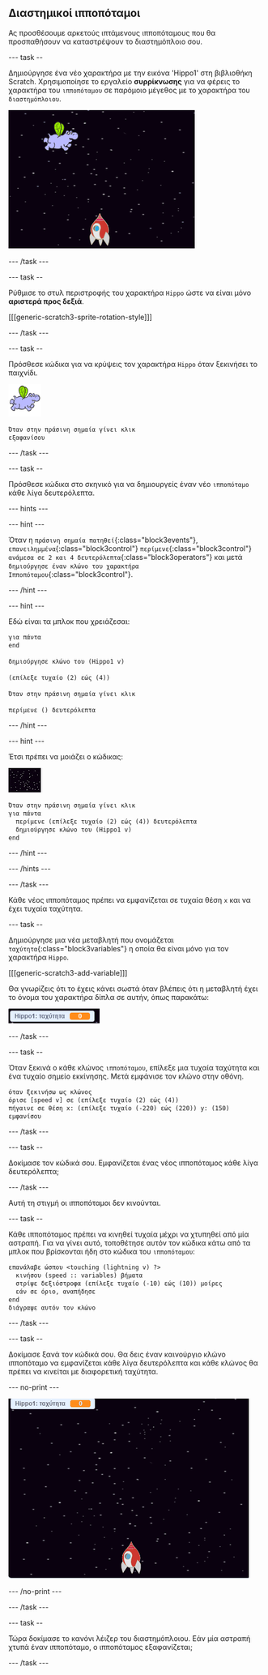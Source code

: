 ## Διαστημικοί ιπποπόταμοι

Ας προσθέσουμε αρκετούς ιπτάμενους ιπποπόταμους που θα προσπαθήσουν να καταστρέψουν το διαστημόπλοιο σου.

\--- task --

Δημιούργησε ένα νέο χαρακτήρα με την εικόνα 'Hippo1' στη βιβλιοθήκη Scratch. Χρησιμοποίησε το εργαλείο **συρρίκνωσης** για να φέρεις το χαρακτήρα του `ιπποπόταμου` σε παρόμοιο μέγεθος με το χαρακτήρα του `διαστημόπλοιου`.

![The Scratch stage with a starry background. A rocket sits in the middle at the bottom of the stage and a hippo sprite with wings is at the top.](images/invaders-hippo.png)

\--- /task \---

\--- task --

Ρύθμισε το στυλ περιστροφής του χαρακτήρα `Hippo` ώστε να είναι μόνο **αριστερά προς δεξιά**.

[[[generic-scratch3-sprite-rotation-style]]]

\--- /task \---

\--- task --

Πρόσθεσε κώδικα για να κρύψεις τον χαρακτήρα `Hippo` όταν ξεκινήσει το παιχνίδι.

![χαρακτήρας ιπποπόταμου](images/hippo-sprite.png)

```blocks3
Όταν στην πράσινη σημαία γίνει κλικ
εξαφανίσου
```

\--- /task \---

\--- task --

Πρόσθεσε κώδικα στο σκηνικό για να δημιουργείς έναν νέο `ιπποπόταμο` κάθε λίγα δευτερόλεπτα.

\--- hints \---

\--- hint \---

Όταν η `πράσινη σημαία πατηθεί`{:class="block3events"}, `επανειλημμένα`{:class="block3control"} `περίμενε`{:class="block3control"} `ανάμεσα σε 2 και 4 δευτερόλεπτα`{:class="block3operators"} και μετά `δημιούργησε έναν κλώνο του χαρακτήρα Ιπποπόταμου`{:class="block3control"}.

\--- /hint \---

\--- hint \---

Εδώ είναι τα μπλοκ που χρειάζεσαι:

```blocks3
για πάντα
end

δημιούργησε κλώνο του (Hippo1 v)

(επίλεξε τυχαίο (2) εώς (4))

Όταν στην πράσινη σημαία γίνει κλικ

περίμενε () δευτερόλεπτα
```

\--- /hint \---

\--- hint \---

Έτσι πρέπει να μοιάζει ο κώδικας:

![stage sprite](images/stage-sprite.png)

```blocks3
Όταν στην πράσινη σημαία γίνει κλικ
για πάντα 
  περίμενε (επίλεξε τυχαίο (2) εώς (4)) δευτερόλεπτα
  δημιούργησε κλώνο του (Hippo1 v)
end
```

\--- /hint \---

\--- /hints \---

\--- /task \---

Κάθε νέος ιπποπόταμος πρέπει να εμφανίζεται σε τυχαία θέση `x` και να έχει τυχαία ταχύτητα.

\--- task --

Δημιούργησε μια νέα μεταβλητή που ονομάζεται `ταχύτητα`{:class="block3variables"} η οποία θα είναι μόνο για τον χαρακτήρα `Hippo`.

[[[generic-scratch3-add-variable]]]

Θα γνωρίζεις ότι το έχεις κάνει σωστά όταν βλέπεις ότι η μεταβλητή έχει το όνομα του χαρακτήρα δίπλα σε αυτήν, όπως παρακάτω:

![The variable sprite that reads "Hippo1: speed 0"](images/invaders-var-test.png)

\--- /task \---

\--- task --

Όταν ξεκινά ο κάθε κλώνος `ιπποπόταμου`, επίλεξε μια τυχαία ταχύτητα και ένα τυχαίο σημείο εκκίνησης. Μετά εμφάνισε τον κλώνο στην οθόνη.

```blocks3
όταν ξεκινήσω ως κλώνος
όρισε [speed v] σε (επίλεξε τυχαίο (2) εώς (4))
πήγαινε σε θέση x: (επίλεξε τυχαίο (-220) εώς (220)) y: (150)
εμφανίσου
```

\--- /task \---

\--- task --

Δοκίμασε τον κώδικά σου. Εμφανίζεται ένας νέος ιπποπόταμος κάθε λίγα δευτερόλεπτα;

\--- /task \---

Αυτή τη στιγμή οι ιπποπόταμοι δεν κινούνται.

\--- task --

Κάθε ιπποπόταμος πρέπει να κινηθεί τυχαία μέχρι να χτυπηθεί από μία αστραπή. Για να γίνει αυτό, τοποθέτησε αυτόν τον κώδικα κάτω από τα μπλοκ που βρίσκονται ήδη στο κώδικα του `ιπποπόταμου`:

```blocks3
επανάλαβε ώσπου <touching (lightning v) ?> 
  κινήσου (speed :: variables) βήματα
  στρίψε δεξιόστροφα (επίλεξε τυχαίο (-10) εώς (10)) μοίρες
  εάν σε όριο, αναπήδησε
end
διάγραψε αυτόν τον κλώνο
```

\--- /task \---

\--- task --

Δοκίμασε ξανά τον κώδικά σου. Θα δεις έναν καινούργιο κλώνο ιπποπόταμο να εμφανίζεται κάθε λίγα δευτερόλεπτα και κάθε κλώνος θα πρέπει να κινείται με διαφορετική ταχύτητα.

\--- no-print \---

![Animation of the Hippo sprite flying around, two clones are created and move independently.](images/hippo-clones.gif)

\--- /no-print \---

\--- /task \---

\--- task --

Τώρα δοκίμασε το κανόνι λέιζερ του διαστημόπλοιου. Εάν μία αστραπή χτυπά έναν ιπποπόταμο, ο ιπποπόταμος εξαφανίζεται;

\--- /task \---